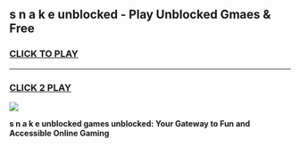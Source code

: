 
## s n a k e unblocked - Play Unblocked Gmaes & Free
<h3>
<a href="https://news.freeplayer.one?title=s_n_a_k_e_unblocked&ref=23F">CLICK TO PLAY</a></h3>
<hr>

<h3>
<a href="https://news.freeplayer.one?title=s_n_a_k_e_unblocked&ref=23F">CLICK 2 PLAY</a>
  
</h3>

<a href="https://news.freeplayer.one?title=s_n_a_k_e_unblocked&ref=23F/"><img src="https://clearcache.store/games.png"></a>


**s n a k e unblocked games unblocked: Your Gateway to Fun and Accessible Online Gaming**
